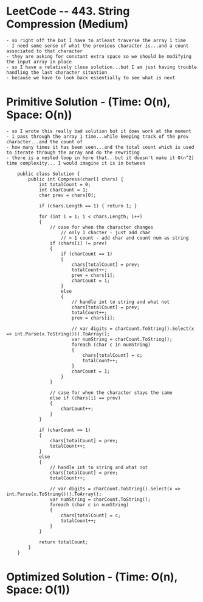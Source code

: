 # LeetCode -- 443. String Compression (Medium)

    - so right off the bat I have to atleast traverse the array 1 time
    - I need some sense of what the previous character is...and a count associated to that character
    - they are asking for constant extra space so we should be modifying the input array in place
    - so I have a relatively close solution...but I am just having trouble handling the last character situation
    - because we have to look back essentially to see what is next



# Primitive Solution - (Time: O(n), Space: O(n))

    - so I wrote this really bad solution but it does work at the moment
    - i pass through the array 1 time...while keeping track of the prev character...and the count of 
    - how many times it has been seen...and the total count which is used to iterate through the array and do the rewriting
    - there is a nested loop in here that...but it doesn't make it O(n^2) time complexity... I would imagine it is in between

        public class Solution {
            public int Compress(char[] chars) {
                int totalCount = 0;
                int charCount = 1;
                char prev = chars[0];

                if (chars.Length == 1) { return 1; }

                for (int i = 1; i < chars.Length; i++)
                {
                    // case for when the character changes
                        // only 1 chacter - just add char
                        // > 1 count - add char and count num as string
                    if (chars[i] != prev)
                    {
                        if (charCount == 1)
                        {
                            chars[totalCount] = prev;
                            totalCount++;
                            prev = chars[i];
                            charCount = 1;
                        }
                        else
                        {
                            // handle int to string and what not
                            chars[totalCount] = prev;
                            totalCount++;
                            prev = chars[i];                

                            // var digits = charCount.ToString().Select(x => int.Parse(x.ToString())).ToArray();
                            var numString = charCount.ToString();
                            foreach (char c in numString)
                            {
                                chars[totalCount] = c;
                                totalCount++;
                            }
                            charCount = 1;
                        }
                    }

                    // case for when the character stays the same
                    else if (chars[i] == prev)
                    {
                        charCount++;
                    }
                }

                if (charCount == 1)
                {
                    chars[totalCount] = prev;
                    totalCount++;
                }
                else
                {
                    // handle int to string and what not
                    chars[totalCount] = prev;
                    totalCount++;               

                    // var digits = charCount.ToString().Select(x => int.Parse(x.ToString())).ToArray();
                    var numString = charCount.ToString();
                    foreach (char c in numString)
                    {
                        chars[totalCount] = c;
                        totalCount++;
                    }
                }
                
                return totalCount;
            }
        }


# Optimized Solution - (Time: O(n), Space: O(1))





